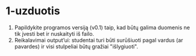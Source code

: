 # 1-uzduotis

1) Papildykite programos versiją (v0.1) taip, kad būtų galima duomenis ne tik įvesti bet ir nuskaityti iš failo.
2) Reikalavimai output’ui: studentai turi būti surūšiuoti pagal vardus (ar pavardes) ir visi stulpeliai būtų gražiai "išlygiuoti".
